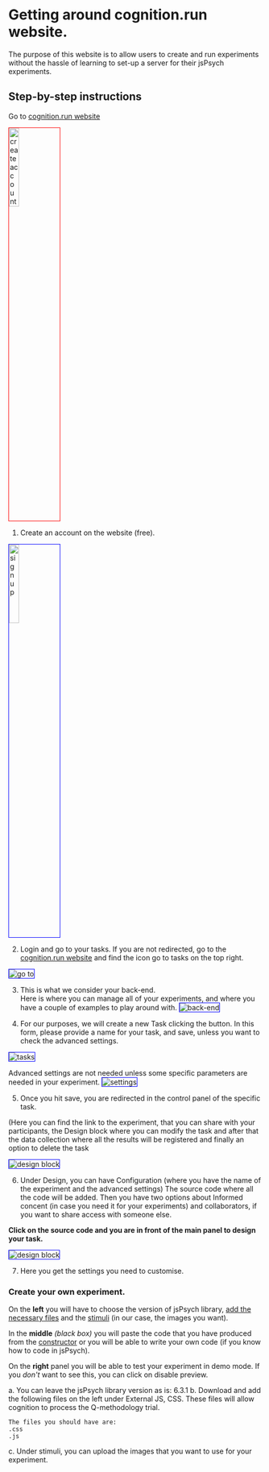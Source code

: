 <style>
  img { border: 1px solid blue;}
  </style>
# Getting around cognition.run website.

The purpose of this website is to allow users to create and run experiments without the hassle of learning to set-up a server for their jsPsych experiments. 

## Step-by-step instructions

Go to [cognition.run website](https://www.cognition.run)

<img src="../images/001.jpg" height="20%" alt="create account" style="border:1px solid red;" border="1px solid black"/>


1. Create an account on the website (free).
  
<img src="../images/002.PNG" height="20%" alt="signup" /> 


2. Login and go to your tasks. If you are not redirected, go to the [cognition.run website](https://www.cognition.run) and find the icon go to tasks on the top right. 
  
![go to](../images/006.PNG "go to")
  
3. This is what we consider your back-end.   
Here is where you can manage all of your experiments, and where you have a couple of examples to play around with. 
![back-end](../images/003.PNG "back-end")

4. For our purposes, we will create a new Task clicking the button. 
In this form, please provide a name for your task, and save, unless you want to check the advanced settings. 

![tasks](../images/004.PNG "tasks")


Advanced settings are not needed unless some specific parameters are needed in your experiment.
![settings](../images/005.PNG "settings")

5. Once you hit save, you are redirected in the control panel of the specific task.

(Here you can find the link to the experiment, that you can share with your participants, the Design block where you can modify the task and after that the data collection where all the results will be registered and finally an option to delete the task 

![design block](../images/007.jpeg "design block")

6. Under Design, you can have Configuration (where you have the name of the experiment and the advanced settings) 
The source code where all the code will be added. 
Then you have two options about Informed concent (in case you need it for your experiments) and collaborators, if you want to share access with someone else. 

**Click on the source code and you are in front of the main panel to design your task.**

![design block](../images/008.jpeg "design block")


7. Here you get the settings you need to customise. 

### Create your own experiment. 

On the **left** you will have to choose the version of jsPsych library, [add the necessary files](#files) and the [stimuli]() (in our case, the images you want). 

In the **middle** *(black box)* you will paste the code that you have produced from the [constructor](/constructor/constructor) or you will be able to write your own code (if you know how to code in jsPsych). 

On the **right** panel you will be able to test your experiment in demo mode. If you *don't* want to see this, you can click on disable preview. 

a. You can leave the jsPsych library version as is: 6.3.1 
b. Download and add the following files on the left under External JS, CSS. These files will allow cognition to process the Q-methodology trial.
  
  ```
  The files you should have are: 
  .css 
  .js 
  
  ```

c. Under stimuli, you can upload the images that you want to use for your experiment. 

